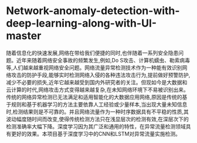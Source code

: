 # Network-anomaly-detection-with-deep-learning-along-with-UI-master
随着信息化的快速发展,网络在带给我们便捷的同时,也伴随着一系列安全隐患问题。近年来随着网络安全事故的频繁发生,例如,Do S攻击、计算机蠕虫、勒索病毒等,人们越来越重视网络安全问题。网络流量异常检测技术作为一种能有效识别网络攻击的防护手段,能够实时检测网络入侵的各种违法攻击行为,提前做好预警防护,减少不必要的损失,近年它越来越受到国内外研究者的关注。但现如今是大数据和云计算的时代,网络攻击方式变得越来越复杂,在未知网络环境下不易被识别出来。传统的网络异常检测已无法满足和适用智能化的大数据应用网络,原因是传统的基于规则和基于机器学习的方法主要依靠人工经验或少量样本,当出现大量未知信息时,检测结果则是不可靠的。并且网络流量作为一种时序数据具有不平稳的性质,其波动幅度随时间而改变,使得传统检测方法只在浅显层次的检测有效,在深层次下的检测准确率大幅下降。深度学习因为其广泛和通用的特性，在异常流量检测领域具有更好的效果。本项目基于深度学习中的CNN和LSTM对异常流量实施检测。
